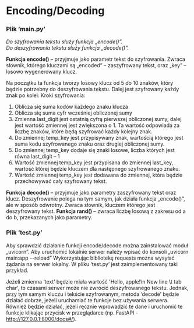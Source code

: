 # Encoding/Decoding

### Plik ‘main.py’
_Do szyfrowania tekstu służy funkcja „encode()”.  
Do deszyfrowania tekstu służy funkcja „decode()”._

**Funkcja encode()** – przyjmuje jako parametr tekst do szyfrowania. Zwraca słownik, którego kluczami są „encoded” – zaszyfrowany tekst, oraz „key” – losowo wygenerowany klucz.

Na początku ta funkcja tworzy losowy klucz od 5 do 10 znaków, który będzie potrzebny do deszyfrowania tekstu. Dalej jest szyfrowany każdy znak po kolei:
Kroki szyfrowania:
1)	Oblicza się suma kodów każdego znaku klucza
2)	Oblicza się suma cyfr wcześniej obliczonej sumy
3)	Zmienna last_digit jest ostatnią cyfrą pierwszej obliczonej sumy, dalej jest wartość zmiennej jest zwiększona o 1. Ta wartość odpowiada za liczbę znaków, które będą szyfrować każdy kolejny znak.
4)	Do zmiennej temp_key jest przypisywany znak, wartością którego jest suma kodu szyfrowanego znaku oraz drugiej obliczonej sumy.
5)	Do zmiennej temp_key dodaje się znaki losowe, liczba których jest równa last_digit – 1
6)	Wartość zmiennej temp_key jest przypisana do zmiennej last_key, wartość której będzie kluczem dla następnego szyfrowanego znaku.
7)	Wartość zmiennej temp_key jest dodawana do zmiennej, która będzie przechowywać cały szyfrowany tekst.

**Funkcja decode()** – przyjmuje jako parametry zaszyfrowany tekst oraz klucz.
Deszyfrowanie polega na tym samym, jak działa funkcja „encode()”, ale w sposób odwrotny. Zwraca słownik, kluczem którego jest deszyfrowany tekst.
**Funkcja rand()** – zwraca liczbę losową z zakresu od a do b, przekazanych jako parametry.


### Plik ‘test.py’
Aby sprawdzić działanie funkcji encode/decode można zainstalować moduł „uvicorn”. Aby uruchomić lokalnie serwer należy wpisać do konsoli „uvicorn main:app --reload”
Wykorzystując bibliotekę requests można wysyłać żądania na serwer lokalny. W pliku ‘test.py’ jest zaimplementowany taki przykład.

Jeżeli zmienna ‘text’ będzie miała wartość 'Hello, apple!\n New line \t tab char', to czasami serwer może nie zwrócić deszyfrowanego tekstu. 
Jednak, przy tym samym kluczu i tekście szyfrowanym, metoda ‘decode’ będzie działać dobrze, jeżeli uruchamiać te funkcje bez używania serwera. Również będzie działać, jeżeli ręcznie wprowadzić te dane i uruchomić te funkcje klikając przycisk w przeglądarce (np. FastAPI - http://127.0.0.1:8000/docs#/).


